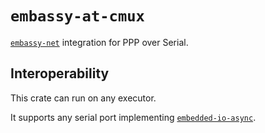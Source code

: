 # `embassy-at-cmux`

[`embassy-net`](https://crates.io/crates/embassy-net) integration for PPP over Serial.

## Interoperability

This crate can run on any executor.

It supports any serial port implementing [`embedded-io-async`](https://crates.io/crates/embedded-io-async).
